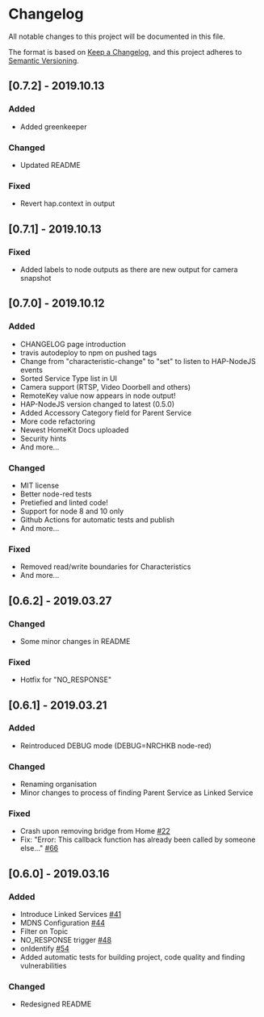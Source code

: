 # Changelog
All notable changes to this project will be documented in this file.

The format is based on [Keep a Changelog](https://keepachangelog.com/en/1.0.0/),
and this project adheres to [Semantic Versioning](https://semver.org/spec/v2.0.0.html).

## [0.7.2] - 2019.10.13
### Added
 - Added greenkeeper
### Changed
 - Updated README
### Fixed
 - Revert hap.context in output


## [0.7.1] - 2019.10.13
### Fixed
 - Added labels to node outputs as there are new output for camera snapshot

## [0.7.0] - 2019.10.12
### Added
 - CHANGELOG page introduction
 - travis autodeploy to npm on pushed tags
 - Change from "characteristic-change" to "set" to listen to HAP-NodeJS events
 - Sorted Service Type list in UI
 - Camera support (RTSP, Video Doorbell and others)
 - RemoteKey value now appears in node output!
 - HAP-NodeJS version changed to latest (0.5.0)
 - Added Accessory Category field for Parent Service
 - More code refactoring
 - Newest HomeKit Docs uploaded
 - Security hints
 - And more...
### Changed
 - MIT license
 - Better node-red tests
 - Pretiefied and linted code!
 - Support for node 8 and 10 only
 - Github Actions for automatic tests and publish
 - And more...
### Fixed
 - Removed read/write boundaries for Characteristics
 - And more...

## [0.6.2] - 2019.03.27
### Changed
 - Some minor changes in README

### Fixed
 - Hotfix for "NO_RESPONSE"

 
## [0.6.1] - 2019.03.21
### Added
 - Reintroduced DEBUG mode (DEBUG=NRCHKB node-red)

### Changed
 - Renaming organisation
 - Minor changes to process of finding Parent Service as Linked Service

### Fixed
 - Crash upon removing bridge from Home [#22](https://github.com/NRCHKB/node-red-contrib-homekit-bridged/issues/22)
 - Fix: "Error: This callback function has already been called by someone else..." [#66](https://github.com/NRCHKB/node-red-contrib-homekit-bridged/issues/66)


## [0.6.0] - 2019.03.16
### Added
 - Introduce Linked Services [#41](https://github.com/NRCHKB/node-red-contrib-homekit-bridged/issues/41)
 - MDNS Configuration [#44](https://github.com/NRCHKB/node-red-contrib-homekit-bridged/issues/44)
 - Filter on Topic
 - NO_RESPONSE trigger [#48](https://github.com/NRCHKB/node-red-contrib-homekit-bridged/issues/48)
 - onIdentify [#54](https://github.com/NRCHKB/node-red-contrib-homekit-bridged/issues/54)
 - Added automatic tests for building project, code quality and finding vulnerabilities
 
### Changed
 - Redesigned README
